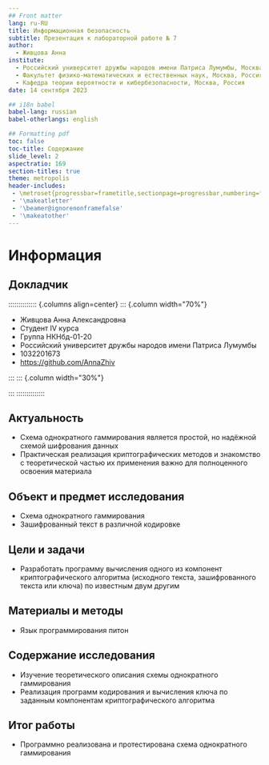 ```yaml
---
## Front matter
lang: ru-RU
title: Информационная безопасность
subtitle: Презентация к лабораторной работе № 7
author:
  - Живцова Анна
institute:
  - Российский университет дружбы народов имени Патриса Лумумбы, Москва, Россия
  - Факультет физико-математических и естественных наук, Москва, Россия
  - Кафедра теории вероятности и кибербезопасности, Москва, Россия
date: 14 сентября 2023

## i18n babel
babel-lang: russian
babel-otherlangs: english

## Formatting pdf
toc: false
toc-title: Содержание
slide_level: 2
aspectratio: 169
section-titles: true
theme: metropolis
header-includes:
 - \metroset{progressbar=frametitle,sectionpage=progressbar,numbering=fraction}
 - '\makeatletter'
 - '\beamer@ignorenonframefalse'
 - '\makeatother'
---
```


# Информация

## Докладчик

:::::::::::::: {.columns align=center}
::: {.column width="70%"}

  * Живцова Анна Александровна
  * Студент IV курса
  * Группа НКНбд-01-20
  * Российский университет дружбы народов имени Патриса Лумумбы 
  * 1032201673
  * <https://github.com/AnnaZhiv>

:::
::: {.column width="30%"}

:::
::::::::::::::

## Актуальность

- Схема однократного гаммирования является простой, но надёжной схемой шифрования данных          
- Практическая реализация криптографических методов и знакомство с теоретической частью их применения важно для полноценного освоения материала     

## Объект и предмет исследования
  
- Схема однократного гаммирования     
- Зашифрованный текcт в различной кодировке    

## Цели и задачи

- Разработать программу вычисления одного из компонент криптографического алгоритма (исходного текста, зашифрованного текста или ключа) по известным двум другим    

## Материалы и методы

- Язык программирования питон      

## Содержание исследования

- Изучение теоретического описания схемы однократного гаммирования    
- Реализация программ кодирования и вычисления ключа по заданным компонентам криптографического алгоритма    

## Итог работы

- Программно реализована и протестирована схема однократного гаммирования     






